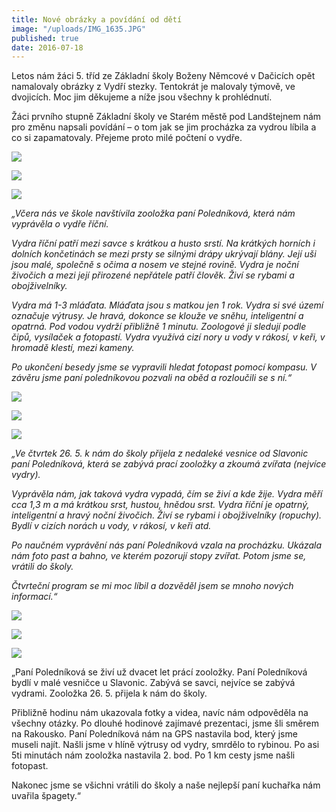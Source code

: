 ```yaml
---
title: Nové obrázky a povídání od dětí
image: "/uploads/IMG_1635.JPG"
published: true
date: 2016-07-18
---
```

Letos nám žáci 5. tříd ze Základní školy Boženy Němcové v Dačicích opět
namalovaly obrázky z Vydří stezky. Tentokrát je malovaly týmově, ve
dvojicích. Moc jim děkujeme a níže jsou všechny k prohlédnutí.

Žáci prvního stupně Základní školy ve Starém městě pod Landštejnem nám
pro změnu napsali povídání – o tom jak se jim procházka za vydrou líbila
a co si zapamatovaly. Přejeme proto milé počtení o vydře.

![](/uploads/IMG_1642.JPG)

![](/uploads/IMG_1641.JPG)

![](/uploads/IMG_1640.JPG)

*„Včera nás ve škole navštívila zooložka paní Poledníková, která nám
vyprávěla o vydře říční.*

*Vydra říční patří mezi savce s krátkou a husto srstí. Na krátkých
horních i dolních končetinách se mezi prsty se silnými drápy ukrývají
blány. Její uši jsou malé, společně s očima a nosem ve stejné
rovině. Vydra je noční živočich a mezi její přirozené nepřátele patří
člověk. Živí se rybami a obojživelníky.*

*Vydra má 1-3 mláďata. Mláďata jsou s matkou jen 1 rok. Vydra si své
území označuje výtrusy. Je hravá, dokonce se klouže ve sněhu,
inteligentní a opatrná. Pod vodou vydrží přibližně 1 minutu. Zoologové
ji sledují podle čipů, vysílaček a fotopastí. Vydra využívá cizí nory u
vody v rákosí, v keři, v hromadě klestí, mezi kameny.*

*Po ukončení besedy jsme se vypravili hledat fotopast pomocí kompasu. V
závěru jsme paní poledníkovou pozvali na oběd a rozloučili se s ní.“*

![](/uploads/IMG_1639.JPG)

![](/uploads/IMG_1638.JPG)

![](/uploads/IMG_1634.JPG)

*„Ve čtvrtek 26. 5. k nám do školy přijela z nedaleké vesnice od
Slavonic paní Poledníková, která se zabývá prací zooložky a zkoumá
zvířata (nejvíce vydry).*

*Vyprávěla nám, jak taková vydra vypadá, čím se živí a kde žije. Vydra
měří cca 1,3 m a má krátkou srst, hustou, hnědou srst. Vydra říční je
opatrný, inteligentní a hravý noční živočich. Živí se rybami i
obojživelníky (ropuchy). Bydlí v cizích norách u vody, v rákosí, v keři
atd.*

*Po naučném vyprávění nás paní Poledníková vzala na procházku. Ukázala
nám foto past a bahno, ve kterém pozorují stopy zvířat. Potom jsme se,
vrátili do školy.*

*Čtvrteční program se mi moc líbil a dozvěděl jsem se mnoho nových
informací.“*

![](/uploads/IMG_1633.JPG)

![](/uploads/IMG_1632.JPG)

![](/uploads/IMG_1637.JPG)

„Paní Poledníková se živí už dvacet let prácí zooložky. Paní
Poledníková bydlí v malé vesničce u Slavonic. Zabývá se savci, nejvíce
se zabývá vydrami. Zooložka 26. 5. přijela k nám do školy.

Přibližně hodinu nám ukazovala fotky a videa, navíc nám odpověděla na
všechny otázky. Po dlouhé hodinové zajímavé prezentaci, jsme šli směrem
na Rakousko. Paní Poledníková nám na GPS nastavila bod, který jsme
museli najít. Našli jsme v hlíně výtrusy od vydry, smrdělo to rybinou.
Po asi 5ti minutách nám zooložka nastavila 2. bod. Po 1 km cesty jsme
našli fotopast.

Nakonec jsme se všichni vrátili do školy a naše nejlepší paní kuchařka nám uvařila špagety.“
